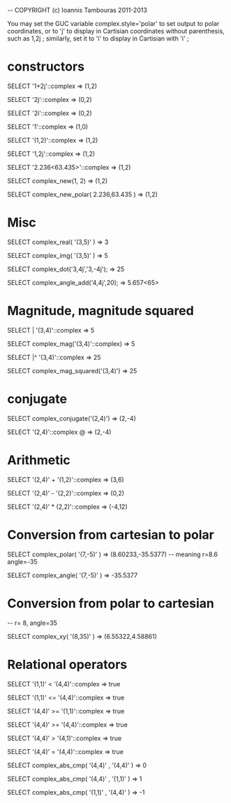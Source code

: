 -- COPYRIGHT (c) Ioannis Tambouras 2011-2013

You may set the GUC variable complex.style='polar' to set output to polar coordinates, or to 'j' to display in Cartisian
coordinates without parenthesis, such as  1,2j ; similarly, set it to 'i' to display in Cartisian with 'i' ; 

# constructors

SELECT '1+2j'::complex                         => (1,2)

SELECT '2j'::complex                           => (0,2)

SELECT '2i'::complex                           => (0,2)

SELECT '1'::complex                            => (1,0)

SELECT '(1,2)'::complex                        => (1,2)

SELECT '1,2j'::complex                         => (1,2)

SELECT '2.236<63.435>'::complex                => (1,2)

SELECT complex_new(1, 2)                       => (1,2)

SELECT complex_new_polar( 2.236,63.435 )       => (1,2)

# Misc

SELECT complex_real( '(3,5)' )                   => 3 

SELECT complex_img(  '(3,5)' )                   => 5 

SELECT complex_dot('3,4j','3,-4j');             => 25

SELECT complex_angle_add('4,4j',20);            => 5.657<65>


# Magnitude, magnitude squared

SELECT |  '(3,4)'::complex                      => 5

SELECT complex_mag('(3,4)'::complex)            => 5

SELECT |^ '(3,4)'::complex                      => 25

SELECT complex_mag_squared('(3,4)')             => 25

# conjugate

SELECT complex_conjugate('(2,4)')             => (2,-4)

SELECT '(2,4)'::complex @                     => (2,-4)

# Arithmetic

SELECT '(2,4)' + '(1,2)'::complex            => (3,6)

SELECT '(2,4)' - '(2,2)'::complex            => (0,2)

SELECT '(2,4)' *  (2,2)'::complex            => (-4,12)

# Conversion from cartesian to polar 

SELECT complex_polar( '(7,-5)' )             => (8.60233,-35.5377)  -- meaning r=8.6 angle=-35

SELECT complex_angle( '(7,-5)' )             => -35.5377

# Conversion from polar to cartesian 

-- r= 8, angle=35

SELECT complex_xy( '(8,35)' )               => (6.55322,4.58861)   


# Relational operators

SELECT '(1,1)' <   '(4,4)'::complex        => true

SELECT '(1,1)' <=  '(4,4)'::complex        => true

SELECT '(4,4)' >=  '(1,1)'::complex        => true

SELECT '(4,4)' >=  '(4,4)'::complex        => true

SELECT '(4,4)' >   '(4,1)'::complex        => true

SELECT '(4,4)' =   '(4,4)'::complex        => true


SELECT complex_abs_cmp( '(4,4)' , '(4,4)' )    => 0

SELECT complex_abs_cmp( '(4,4)' , '(1,1)' )    => 1

SELECT complex_abs_cmp( '(1,1)' , '(4,4)' )    => -1


